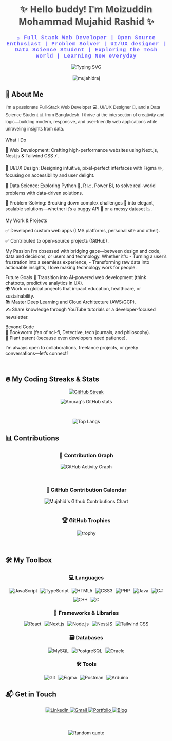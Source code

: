 <h1 align="center" style="font-family: 'Segoe UI', Tahoma, Geneva, Verdana, sans-serif; color: #4a4a4a; text-shadow: 2px 2px 4px rgba(0,0,0,0.1);">✨ Hello buddy! I'm Moizuddin Mohammad Mujahid Rashid ✨</h1>
<h3 align="center" style="font-family: 'Courier New', monospace; color: #6c63ff; letter-spacing: 1px;">🚀 Full Stack Web Developer | Open Source Enthusiast | Problem Solver | UI/UX designer | Data Science Student | Exploring the Tech World | Learning New everyday</h3>

<div align="center">
  <img src="https://readme-typing-svg.demolab.com?font=Fira+Code&weight=600&size=22&duration=3000&pause=1000&color=6C63FF&center=true&vCenter=true&width=435&lines=Turning+ideas+into+reality;Clean+code+enthusiast;Always+learning+new+tech;Open+source+enthusiast;Exploring+the+world+of+tech;Passionate+about+UI%2FUX" alt="Typing SVG" />
</div>

<br/>

<div align="center">
  <img src="https://komarev.com/ghpvc/?username=mujahidraj&label=Profile+Views&color=6c63ff&style=for-the-badge" alt="mujahidraj" /> 
</div>

## 🌟 About Me

<p style="font-family: 'Trebuchet MS', sans-serif; color: #333; line-height: 1.6;">
 I’m a passionate Full-Stack Web Developer 💻, UI/UX Designer 🎨, and a Data Science Student 📊 from Bangladesh. I thrive at the intersection of creativity and logic—building modern, responsive, and user-friendly web applications while unraveling insights from data.

What I Do
<p>🔹 Web Development: Crafting high-performance websites using Next.js, Nest.js & Tailwind CSS ⚡.<p/>
<p>🔹 UI/UX Design: Designing intuitive, pixel-perfect interfaces with Figma ✏️, focusing on accessibility and user delight.<p/>
<p>🔹 Data Science: Exploring Python 🐍, R 📈, Power BI, to solve real-world problems with data-driven solutions.<p/>
<p>🔹 Problem-Solving: Breaking down complex challenges 🧩 into elegant, scalable solutions—whether it’s a buggy API 🐞 or a messy dataset 📉. 
<p/>
My Work & Projects 
<p/>
<p>✅ Developed custom web apps (LMS platforms, personal site and other). <p/>
<p>✅ Contributed to open-source projects (GitHub) .
<p/>
My Passion
I’m obsessed with bridging gaps—between design and code, data and decisions, or users and technology. Whether it’s:  
- Turning a user’s frustration into a seamless experience,  
- Transforming raw data into actionable insights,  
I love making technology work for people.  

Future Goals 
🚀 Transition into AI-powered web development (think chatbots, predictive analytics in UX).  
🌍 Work on global projects that impact education, healthcare, or sustainability.  
📚 Master Deep Learning and Cloud Architecture (AWS/GCP).  
✍️ Share knowledge through YouTube tutorials or a developer-focused newsletter.  

Beyond Code  
📖 Bookworm (fan of sci-fi, Detective, tech journals, and philosophy).  
🌱 Plant parent (because even developers need patience).  

I’m always open to collaborations, freelance projects, or geeky conversations—let’s connect!
</p>
<br/>

## 🔥 My Coding Streaks & Stats

<div align="center">
  
[![GitHub Streak](https://streak-stats.demolab.com?user=mujahidraj&theme=whatsapp-light)](https://git.io/streak-stats)  
  

 

  ![Anurag's GitHub stats](https://github-readme-stats.vercel.app/api?username=mujahidraj&show=reviews,discussions_started,discussions_answered,prs_merged,prs_merged_percentage)

   <br/>

   
  
  ![Top Langs](https://github-readme-stats.vercel.app/api/top-langs/?username=mujahidraj&layout=compact&theme=default&hide_border=true&border_radius=10&langs_count=15&exclude_repo=github-readme-stats,anuraghazra.github.io)
  
</div>

## 📊 Contributions

<div align="center">
  
  ### 🌱 Contribution Graph
  ![GitHub Activity Graph](https://github-readme-activity-graph.vercel.app/graph?username=mujahidraj&bg_color=ffffff&color=000000&line=6c63ff&point=1a1b27&area=true&hide_border=true&custom_title=My%20Daily%20Contributions&area_color=6c63ff&area_alpha=0.2)
  
  <br/>
  
  
  ### 📅 GitHub Contribution Calendar
  <img src="https://ghchart.rshah.org/mujahidraj" alt="Mujahid's Github Contributions Chart" />
  
  <br/>
  <br/>
  
  ### 🏆 GitHub Trophies
  ![trophy](https://github-profile-trophy.vercel.app/?username=mujahidraj&theme=flat&no-frame=true&no-bg=true&margin-w=4&row=2&column=4)
  
</div>
<br/>

## 🛠️ My Toolbox

<div align="center">
  
  ### 💻 Languages
  
  <div style="display: flex; flex-wrap: wrap; justify-content: center; gap: 10px;">
    <img src="https://img.shields.io/badge/JavaScript-F7DF1E?style=for-the-badge&logo=javascript&logoColor=black" alt="JavaScript">
    <img src="https://img.shields.io/badge/TypeScript-007ACC?style=for-the-badge&logo=typescript&logoColor=white" alt="TypeScript">
    <img src="https://img.shields.io/badge/HTML5-E34F26?style=for-the-badge&logo=html5&logoColor=white" alt="HTML5">
    <img src="https://img.shields.io/badge/CSS3-1572B6?style=for-the-badge&logo=css3&logoColor=white" alt="CSS3">
    <img src="https://img.shields.io/badge/PHP-777BB4?style=for-the-badge&logo=php&logoColor=white" alt="PHP">
    <img src="https://img.shields.io/badge/Java-ED8B00?style=for-the-badge&logo=openjdk&logoColor=white" alt="Java">
    <img src="https://img.shields.io/badge/C%23-239120?style=for-the-badge&logo=c-sharp&logoColor=white" alt="C#">
    <img src="https://img.shields.io/badge/C++-00599C?style=for-the-badge&logo=c%2B%2B&logoColor=white" alt="C++">
    <img src="https://img.shields.io/badge/C-A8B9CC?style=for-the-badge&logo=c&logoColor=black" alt="C">
  </div>
  
  ### 🚀 Frameworks & Libraries
  
  <div style="display: flex; flex-wrap: wrap; justify-content: center; gap: 10px;">
    <img src="https://img.shields.io/badge/React-20232A?style=for-the-badge&logo=react&logoColor=61DAFB" alt="React">
    <img src="https://img.shields.io/badge/Next.js-000000?style=for-the-badge&logo=nextdotjs&logoColor=white" alt="Next.js">
    <img src="https://img.shields.io/badge/Node.js-339933?style=for-the-badge&logo=nodedotjs&logoColor=white" alt="Node.js">
    <img src="https://img.shields.io/badge/NestJS-E0234E?style=for-the-badge&logo=nestjs&logoColor=white" alt="NestJS">
    <img src="https://img.shields.io/badge/Tailwind_CSS-38B2AC?style=for-the-badge&logo=tailwind-css&logoColor=white" alt="Tailwind CSS">
  </div>
  
  ### 🗃️ Databases
  
  <div style="display: flex; flex-wrap: wrap; justify-content: center; gap: 10px;">
    <img src="https://img.shields.io/badge/MySQL-005C84?style=for-the-badge&logo=mysql&logoColor=white" alt="MySQL">
    <img src="https://img.shields.io/badge/PostgreSQL-316192?style=for-the-badge&logo=postgresql&logoColor=white" alt="PostgreSQL">
    <img src="https://img.shields.io/badge/Oracle-F80000?style=for-the-badge&logo=oracle&logoColor=black" alt="Oracle">
  </div>
  
  ### 🛠️ Tools
  
  <div style="display: flex; flex-wrap: wrap; justify-content: center; gap: 10px;">
    <img src="https://img.shields.io/badge/Git-F05032?style=for-the-badge&logo=git&logoColor=white" alt="Git">
    <img src="https://img.shields.io/badge/Figma-F24E1E?style=for-the-badge&logo=figma&logoColor=white" alt="Figma">
    <img src="https://img.shields.io/badge/Postman-FF6C37?style=for-the-badge&logo=postman&logoColor=white" alt="Postman">
    <img src="https://img.shields.io/badge/Arduino-00979D?style=for-the-badge&logo=arduino&logoColor=white" alt="Arduino">
  </div>
  
</div>

## 📬 Get in Touch

<div align="center" style="margin-top: 20px;">
  
  <a href="https://www.linkedin.com/in/mujahidraj/">
    <img src="https://img.shields.io/badge/LinkedIn-0077B5?style=for-the-badge&logo=linkedin&logoColor=white" alt="LinkedIn">
  </a>
  
  <a href="mailto:Mujahidraj65@gmail.com">
    <img src="https://img.shields.io/badge/Gmail-D14836?style=for-the-badge&logo=gmail&logoColor=white" alt="Gmail">
  </a>
  
  <a href="https://mujahidraj.github.io/Personal-Site/Portfolio/index.html">
    <img src="https://img.shields.io/badge/Portfolio-%23000000.svg?style=for-the-badge&logo=firefox&logoColor=#FF7139" alt="Portfolio">
  </a>
  
  <a href="https://mujahidraj.github.io/Personal-Site/My%20Blogs/index.html">
    <img src="https://img.shields.io/badge/Blog-FF5722?style=for-the-badge&logo=blogger&logoColor=white" alt="Blog">
  </a>
  
</div>

<br/>
<br/>

<div align="center" style="margin-top: 20px;">
  <img src="https://quotes-github-readme.vercel.app/api?type=horizontal&theme=default" alt="Random quote" />
</div>
